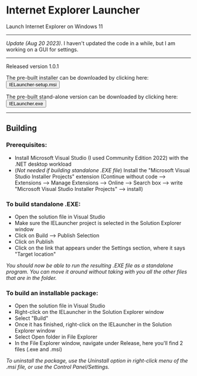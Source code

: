 # Internet Explorer Launcher

Launch Internet Explorer on Windows 11

<hr>

_Update (Aug 20 2023)_. I haven't updated the code in a while, but I am working on a GUI for settings.

<hr>

Released version 1.0.1

The pre-built installer can be downloaded by clicking here: <a href="https://github.com/develc/IELauncher/releases/download/v1.0.1/IELauncher-setup.msi"><button>IELauncher-setup.msi</button></a>

The pre-built stand-alone version can be downloaded by clicking here: <a href="https://github.com/develc/IELauncher/releases/download/v1.0.1/IELauncher.exe"><button>IELauncher.exe</button></a>

<hr>

## Building

### Prerequisites:

* Install Microsoft Visual Studio (I used Community Edition 2022) with the .NET desktop workload
* (*Not needed if building standalone .EXE file*) Install the "Microsoft Visual Studio Installer Projects" extension (Continue without code --> Extensions --> Manage Extensions --> Online --> Search box --> write "Microsoft Visual Studio Installer Projects" --> install)

### To build standalone .EXE:

*  Open the solution file in Visual Studio
* Make sure the IELauncher project is selected in the Solution Explorer window
* Click on Build --> Publish Selection
* Click on Publish
* Click on the link that appears under the Settings section, where it says "Target location"

*You should now be able to run the resulting .EXE file as a standalone program. You can move it around without taking with you all the other files that are in the folder.*

### To build an installable package:

* Open the solution file in Visual Studio
* Right-click on the IELauncher in the Solution Explorer window
* Select "Build"
* Once it has finished, right-click on the IELauncher in the Solution Explorer window
* Select Open folder in File Explorer
* In the File Explorer window, navigate under Release, here you'll find 2 files (.exe and .msi)

*To uninstall the package, use the Uninstall option in right-click menu of the .msi file, or use the Control Panel/Settings.*
